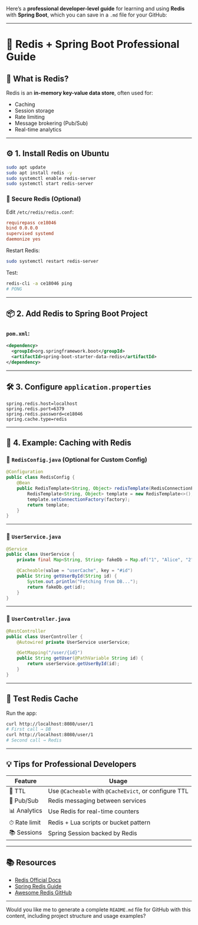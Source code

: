 Here’s a **professional developer-level guide** for learning and using **Redis** with **Spring Boot**, which you can save in a `.md` file for your GitHub:

---

# 🚀 Redis + Spring Boot Professional Guide

## 📌 What is Redis?

Redis is an **in-memory key-value data store**, often used for:

* Caching
* Session storage
* Rate limiting
* Message brokering (Pub/Sub)
* Real-time analytics

---

## ⚙️ 1. Install Redis on Ubuntu

```bash
sudo apt update
sudo apt install redis -y
sudo systemctl enable redis-server
sudo systemctl start redis-server
```

### 🔐 Secure Redis (Optional)

Edit `/etc/redis/redis.conf`:

```ini
requirepass ce18046
bind 0.0.0.0
supervised systemd
daemonize yes
```

Restart Redis:

```bash
sudo systemctl restart redis-server
```

Test:

```bash
redis-cli -a ce18046 ping
# PONG
```

---

## 📦 2. Add Redis to Spring Boot Project

### `pom.xml`:

```xml
<dependency>
  <groupId>org.springframework.boot</groupId>
  <artifactId>spring-boot-starter-data-redis</artifactId>
</dependency>
```

---

## 🛠 3. Configure `application.properties`

```properties
spring.redis.host=localhost
spring.redis.port=6379
spring.redis.password=ce18046
spring.cache.type=redis
```

---

## 🧠 4. Example: Caching with Redis

### 📁 `RedisConfig.java` (Optional for Custom Config)

```java
@Configuration
public class RedisConfig {
    @Bean
    public RedisTemplate<String, Object> redisTemplate(RedisConnectionFactory factory) {
        RedisTemplate<String, Object> template = new RedisTemplate<>();
        template.setConnectionFactory(factory);
        return template;
    }
}
```

---

### 📁 `UserService.java`

```java
@Service
public class UserService {
    private final Map<String, String> fakeDb = Map.of("1", "Alice", "2", "Bob");

    @Cacheable(value = "userCache", key = "#id")
    public String getUserById(String id) {
        System.out.println("Fetching from DB...");
        return fakeDb.get(id);
    }
}
```

---

### 📁 `UserController.java`

```java
@RestController
public class UserController {
    @Autowired private UserService userService;

    @GetMapping("/user/{id}")
    public String getUser(@PathVariable String id) {
        return userService.getUserById(id);
    }
}
```

---

## 🧪 Test Redis Cache

Run the app:

```bash
curl http://localhost:8080/user/1
# First call → DB
curl http://localhost:8080/user/1
# Second call → Redis
```

---

## 💡 Tips for Professional Developers

| Feature      | Usage                                                 |
| ------------ | ----------------------------------------------------- |
| 🔁 TTL       | Use `@Cacheable` with `@CacheEvict`, or configure TTL |
| 🧵 Pub/Sub   | Redis messaging between services                      |
| 📊 Analytics | Use Redis for real-time counters                      |
| ⏱ Rate limit | Redis + Lua scripts or bucket pattern                 |
| 📚 Sessions  | Spring Session backed by Redis                        |

---

## 📚 Resources

* [Redis Official Docs](https://redis.io/docs/)
* [Spring Redis Guide](https://docs.spring.io/spring-data/redis/docs/current/reference/html/)
* [Awesome Redis GitHub](https://github.com/redis/redis)

---

Would you like me to generate a complete `README.md` file for GitHub with this content, including project structure and usage examples?
